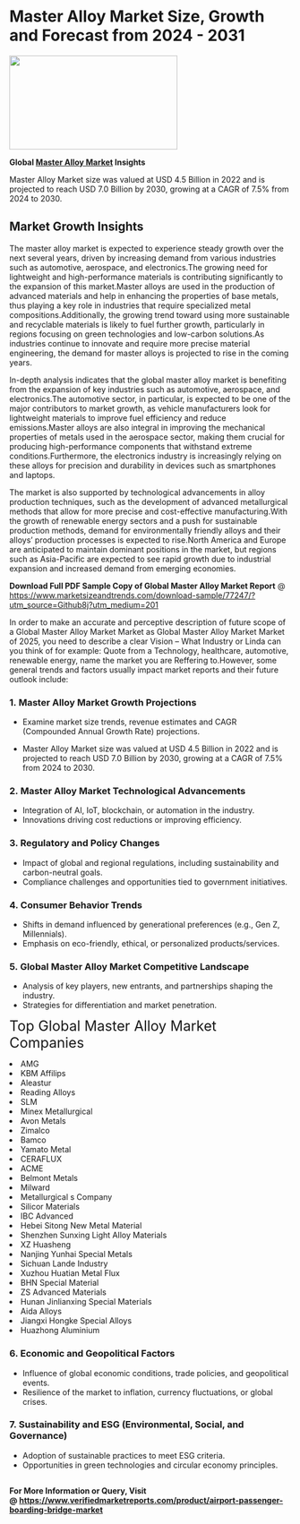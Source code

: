 <H1>Master Alloy Market Size, Growth and Forecast from 2024 - 2031</H1><img class="aligncenter size-medium wp-image-584254" src="https://thirdeyenews.in/wp-content/uploads/2024/09/Global-Market-Research-300x168.jpeg" alt="" width="300" height="168" /><p><strong>Global&nbsp;<a href="https://www.marketsizeandtrends.com/download-sample/77247/?utm_source=Github8j?utm_medium=201">Master Alloy Market</a> Insights</strong></p><p>Master Alloy Market size was valued at USD 4.5 Billion in 2022 and is projected to reach USD 7.0 Billion by 2030, growing at a CAGR of 7.5% from 2024 to 2030.</p><p><h2>Market Growth Insights</h2> <p>The master alloy market is expected to experience steady growth over the next several years, driven by increasing demand from various industries such as automotive, aerospace, and electronics.The growing need for lightweight and high-performance materials is contributing significantly to the expansion of this market.Master alloys are used in the production of advanced materials and help in enhancing the properties of base metals, thus playing a key role in industries that require specialized metal compositions.Additionally, the growing trend toward using more sustainable and recyclable materials is likely to fuel further growth, particularly in regions focusing on green technologies and low-carbon solutions.As industries continue to innovate and require more precise material engineering, the demand for master alloys is projected to rise in the coming years.</p> <p>In-depth analysis indicates that the global master alloy market is benefiting from the expansion of key industries such as automotive, aerospace, and electronics.The automotive sector, in particular, is expected to be one of the major contributors to market growth, as vehicle manufacturers look for lightweight materials to improve fuel efficiency and reduce emissions.Master alloys are also integral in improving the mechanical properties of metals used in the aerospace sector, making them crucial for producing high-performance components that withstand extreme conditions.Furthermore, the electronics industry is increasingly relying on these alloys for precision and durability in devices such as smartphones and laptops.</p> <p>The market is also supported by technological advancements in alloy production techniques, such as the development of advanced metallurgical methods that allow for more precise and cost-effective manufacturing.With the growth of renewable energy sectors and a push for sustainable production methods, demand for environmentally friendly alloys and their alloys’ production processes is expected to rise.North America and Europe are anticipated to maintain dominant positions in the market, but regions such as Asia-Pacific are expected to see rapid growth due to industrial expansion and increased demand from emerging economies.</p> <p><span class=""><strong>Download Full PDF Sample Copy of Global Master Alloy Market Report</strong> @ <a href="https://www.marketsizeandtrends.com/download-sample/77247/?utm_source=Github8j?utm_medium=201" target="_blank">https://www.marketsizeandtrends.com/download-sample/77247/?utm_source=Github8j?utm_medium=201</a></span></p><p>In order to make an accurate and perceptive description of future scope of a Global&nbsp;Master Alloy Market Market as Global&nbsp;Master Alloy Market Market of 2025, you need to describe a clear Vision &ndash; What Industry or Linda can you think of for example: Quote from a Technology, healthcare, automotive, renewable energy, name the market you are Reffering to.However, some general trends and factors usually impact market reports and their future outlook include:</p><h3>1.&nbsp;<strong>Master Alloy Market Growth Projections</strong></h3><ul><li>Examine market size trends, revenue estimates and CAGR (Compounded Annual Growth Rate) projections.</li><li><p>Master Alloy Market size was valued at USD 4.5 Billion in 2022 and is projected to reach USD 7.0 Billion by 2030, growing at a CAGR of 7.5% from 2024 to 2030.</p></li></ul><h3>2.&nbsp;<strong>Master Alloy Market Technological Advancements</strong></h3><ul><li>Integration of AI, IoT, blockchain, or automation in the industry.</li><li>Innovations driving cost reductions or improving efficiency.</li></ul><h3>3.&nbsp;<strong>Regulatory and Policy Changes</strong></h3><ul><li>Impact of global and regional regulations, including sustainability and carbon-neutral goals.</li><li>Compliance challenges and opportunities tied to government initiatives.</li></ul><h3>4.&nbsp;<strong>Consumer Behavior Trends</strong></h3><ul><li>Shifts in demand influenced by generational preferences (e.g., Gen Z, Millennials).</li><li>Emphasis on eco-friendly, ethical, or personalized products/services.</li></ul><h3>5.&nbsp;<strong>Global Master Alloy Market Competitive Landscape</strong></h3><ul><li>Analysis of key players, new entrants, and partnerships shaping the industry.</li><li>Strategies for differentiation and market penetration.</li></ul><p data-pm-slice="1 1 []"><span style="color: inherit; font-family: inherit; font-size: 25px;">Top Global Master Alloy Market Companies</span></p><div class="" data-test-id=""><p><li>AMG</li><li> KBM Affilips</li><li> Aleastur</li><li> Reading Alloys</li><li> SLM</li><li> Minex Metallurgical</li><li> Avon Metals</li><li> Zimalco</li><li> Bamco</li><li> Yamato Metal</li><li> CERAFLUX</li><li> ACME</li><li> Belmont Metals</li><li> Milward</li><li> Metallurgical s Company</li><li> Silicor Materials</li><li> IBC Advanced</li><li> Hebei Sitong New Metal Material</li><li> Shenzhen Sunxing Light Alloy Materials</li><li> XZ Huasheng</li><li> Nanjing Yunhai Special Metals</li><li> Sichuan Lande Industry</li><li> Xuzhou Huatian Metal Flux</li><li> BHN Special Material</li><li> ZS Advanced Materials</li><li> Hunan Jinlianxing Special Materials</li><li> Aida Alloys</li><li> Jiangxi Hongke Special Alloys</li><li> Huazhong Aluminium</li></p></div><h3>6.&nbsp;<strong>Economic and Geopolitical Factors</strong></h3><ul><li>Influence of global economic conditions, trade policies, and geopolitical events.</li><li>Resilience of the market to inflation, currency fluctuations, or global crises.</li></ul><h3>7.&nbsp;<strong>Sustainability and ESG (Environmental, Social, and Governance)</strong></h3><ul><li>Adoption of sustainable practices to meet ESG criteria.</li><li>Opportunities in green technologies and circular economy principles.</li></ul><h2><strong style="font-size: 14px;">For More Information or Query, Visit @&nbsp;</strong><a style="background-color: #ffffff; font-size: 14px;" href="https://www.marketsizeandtrends.com/report/master-alloy-market/" target="_blank">https://www.verifiedmarketreports.com/product/airport-passenger-boarding-bridge-market</a></h2>